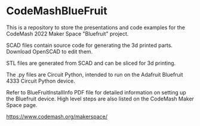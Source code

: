 # CodeMashBlueFruit


This is a repository to store the presentations and code examples for the CodeMash 2022 Maker Space "Bluefruit" project.

SCAD files contain source code for generating the 3d printed parts. Download OpenSCAD to edit them. 

STL files are generated from SCAD and can be sliced for 3d printing.

The .py files are Circuit Python, intended to run on the Adafruit Bluefruit 4333 Circuit Python device.

Refer to BlueFruitInstallInfo PDF file for detailed information on setting up the Bluefruit device. High level steps are also listed on the CodeMash Maker Space page.

https://www.codemash.org/makerspace/


